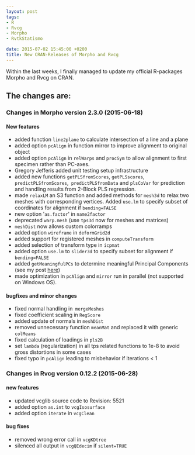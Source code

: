 ```yaml
---
layout: post
tags: 
- R 
- Rvcg
- Morpho
- RvtkStatismo

date: 2015-07-02 15:45:00 +0200
title: New CRAN-Releases of Morpho and Rvcg
---
```


Within the last weeks, I finally managed to update my official R-packages Morpho and Rvcg on CRAN.

## The changes are: 

### Changes in Morpho version 2.3.0 (2015-06-18)

#### New features

* added function ```line2plane``` to calculate intersection of a line and a plane
* added option ```pcAlign``` in function mirror to improve alignment to original object
* added option ```pcAlign``` in ```relWarps``` and ```procSym``` to allow alignment to first specimen rather than PC-axes.
* Gregory Jefferis added unit testing setup infrastructure
* added new functions ```getPLSfromScores```, ```getPLSscores```, ```predictPLSfromScores```,``` predictPLSfromData``` and ```plsCoVar``` for prediction and handling results from 2-Block PLS regression.
* made ```relaxLM``` an S3 function and added methods for ```mesh3d``` to relax two meshes with corresponding vertices. Added ```use.lm``` to specify subset of coordinates for alignment if ```bending=FALSE```
* new option '```as.factor```' in ```name2factor```
* deprecated ```warp.mesh``` (use ```tps3d``` now for meshes and matrices)
* ```meshDist``` now allows custom colorramps
* added option ```wireframe``` in ```deformGrid2d```
* added support for registered meshes in ```computeTransform```
* added selection of transform type in ```icpmat```
* added option ```use.lm``` to ```slider3d``` to specify subset for alignment if ```bending=FALSE```
* added ```getMeaningfulPCs``` to determine meaningful Principal Components (see my post [here](/2015/04/15/meaningPCs/))
* made optimization in ```pcAlign``` and ```mirror``` run in parallel (not supported on Windows OS).

#### bugfixes and minor changes

* fixed normal handling in``` mergeMeshes```
* fixed coefficient scaling in ```RegScore```
* added update of normals in ```meshDist```
* removed unnecessary function ```meanMat``` and replaced it with generic ```colMeans```
* fixed calculation of loadings in ```pls2B```
* set ```lambda``` (regularization) in all tps related functions to 1e-8 to avoid gross distortions in some cases
* fixed typo in ```pcAlign``` leading to misbehavior if iterations < 1



### Changes in Rvcg version 0.12.2 (2015-06-28)

#### new features
 * updated vcglib source code to Revision: 5521
 * added option ```as.int``` to ```vcgIsosurface```
 * added option ```iterate``` in ```vcgClean```
 
#### bug fixes
 * removed wrong error call in ```vcgKDtree```
 * silenced all output in ```vcgQEdecim``` if ```silent=TRUE```
